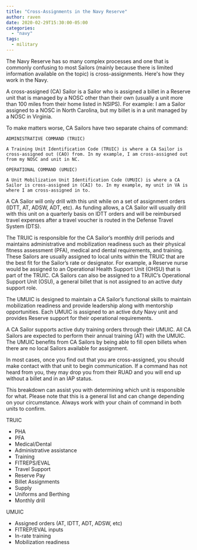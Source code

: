 ```yaml
---
title: "Cross-Assignments in the Navy Reserve"
author: raven
date: 2020-02-29T15:30:00-05:00
categories:
  - "navy"
tags:
  - military
---
```


The Navy Reserve has so many complex processes and one that is commonly confusing to most Sailors (mainly because there is limited information available on the topic) is cross-assignments. Here's how they work in the Navy.

<!--more-->

A cross-assigned (CA) Sailor is a Sailor who is assigned a billet in a Reserve unit that is managed by a NOSC other than their own (usually a unit more than 100 miles from their home listed in NSIPS). For example: I am a Sailor assigned to a NOSC in North Carolina, but my billet is in a unit managed by a NOSC in Virginia.

To make matters worse, CA Sailors have two separate chains of command:

    ADMINISTRATIVE COMMAND (TRUIC)

    A Training Unit Identification Code (TRUIC) is where a CA Sailor is cross-assigned out (CAO) from. In my example, I am cross-assigned out from my NOSC and unit in NC. 

    OPERATIONAL COMMAND (UMUIC)

    A Unit Mobilization Unit Identification Code (UMUIC) is where a CA Sailor is cross-assigned in (CAI) to. In my example, my unit in VA is where I am cross-assigned in to.
A CA Sailor will only drill with this unit while on a set of assignment orders (IDTT, AT, ADSW, ADT, etc). As funding allows, a CA Sailor will usually drill with this unit on a quarterly basis on IDTT orders and will be reimbursed travel expenses after a travel voucher is routed in the Defense Travel System (DTS).

The TRUIC is responsible for the CA Sailor’s monthly drill periods and maintains administrative and mobilization readiness such as their physical fitness assessment (PFA), medical and dental requirements, and training. These Sailors are usually assigned to local units within the TRUIC that are the best fit for the Sailor’s rate or designator. For example, a Reserve nurse would be assigned to an Operational Health Support Unit (OHSU) that is part of the TRUIC. CA Sailors can also be assigned to a TRUIC’s Operational Support Unit (OSU), a general billet that is not assigned to an active duty support role.

The UMUIC is designed to maintain a CA Sailor’s functional skills to maintain mobilization readiness and provide leadership along with mentorship opportunities. Each UMUIC is assigned to an active duty Navy unit and provides Reserve support for their operational requirements.

A CA Sailor supports active duty training orders through their UMUIC. All CA Sailors are expected to perform their annual training (AT) with the UMUIC.  The UMUIC benefits from CA Sailors by being able to fill open billets when there are no local Sailors available for assignment. 

In most cases, once you find out that you are cross-assigned, you should make contact with that unit to begin communication. If a command has not heard from you, they may drop you from their RUAD and you will end up without a billet and in an IAP status.

This breakdown can assist you with determining which unit is responsible for what. Please note that this is a general list and can change depending on your circumstance. Always work with your chain of command in both units to confirm.

TRUIC

- PHA
- PFA
- Medical/Dental
- Administrative assistance
- Training
- FITREPS/EVAL
- Travel Support
- Reserve Pay
- Billet Assignments
- Supply 
- Uniforms and Berthing
- Monthly drill

UMUIC

- Assigned orders (AT, IDTT, ADT, ADSW, etc)
- FITREP/EVAL inputs
- In-rate training
- Mobilization readiness

